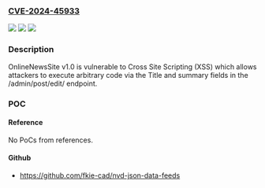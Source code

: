 ### [CVE-2024-45933](https://cve.mitre.org/cgi-bin/cvename.cgi?name=CVE-2024-45933)
![](https://img.shields.io/static/v1?label=Product&message=n%2Fa&color=blue)
![](https://img.shields.io/static/v1?label=Version&message=n%2Fa&color=blue)
![](https://img.shields.io/static/v1?label=Vulnerability&message=n%2Fa&color=brighgreen)

### Description

OnlineNewsSite v1.0 is vulnerable to Cross Site Scripting (XSS) which allows attackers to execute arbitrary code via the Title and summary fields in the /admin/post/edit/ endpoint.

### POC

#### Reference
No PoCs from references.

#### Github
- https://github.com/fkie-cad/nvd-json-data-feeds

